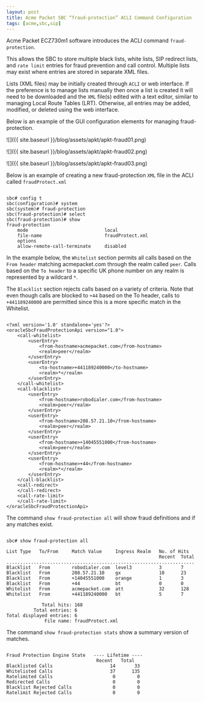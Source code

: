 ```yaml
---
layout: post
title: Acme Packet SBC “fraud-protection” ACLI Command Configuration
tags: [acme,sbc,sip]
---
```

Acme Packet ECZ730m1 software introduces the ACLI command `fraud-protection`. 

<!--more-->

This allows the SBC to store multiple black lists, white lists, SIP redirect lists, and `rate limit` entries for fraud prevention and call control. Multiple lists may exist where entries are stored in separate XML files.

Lists (XML files) may be initially created through `ACLI` or web interface. If the preference is to manage lists manually then once a list is created it will need to be downloaded and the `XML` file(s) edited with a text editor, similar to managing Local Route Tables (LRT). Otherwise, all entries may be added, modified, or deleted using the web interface.

Below is an example of the GUI configuration elements for managing fraud-protection.

![]({{ site.baseurl }}/blog/assets/apkt/apkt-fraud01.png)

![]({{ site.baseurl }}/blog/assets/apkt/apkt-fraud02.png)

![]({{ site.baseurl }}/blog/assets/apkt/apkt-fraud03.png)

Below is an example of creating a new fraud-protection `XML` file in the ACLI called `fraudProtect.xml`

```text

sbc# config t
sbc(configuration)# system
sbc(system)# fraud-protection
sbc(fraud-protection)# select
sbc(fraud-protection)# show
fraud-protection
    mode                            local
    file-name                       fraudProtect.xml
    options
    allow-remote-call-terminate     disabled

```

In the example below, the `Whitelist` section permits all calls based on the `From header` matching acmepacket.com through the realm called `peer`. Calls based on the `To header` to a specific UK phone number on any realm is represented by a wildcard `*`. 

The `Blacklist` section rejects calls based on a variety of criteria. Note that even though calls are blocked to `+44` based on the To header, calls to `+441189240000` are permitted since this is a more specific match in the Whitelist.

```text

<?xml version='1.0' standalone='yes'?>
<oracleSbcFraudProtectionApi version="1.0">
    <call-whitelist>
        <userEntry>
            <from-hostname>acmepacket.com</from-hostname>
            <realm>peer</realm>
        </userEntry>
        <userEntry>
            <to-hostname>+441189240000</to-hostname>
            <realm>*</realm>
        </userEntry>
    </call-whitelist>
    <call-blacklist>
        <userEntry>
            <from-hostname>robodialer.com</from-hostname>
            <realm>peer</realm>
        </userEntry>
        <userEntry>
            <from-hostname>208.57.21.10</from-hostname>
            <realm>peer</realm>
        </userEntry>
        <userEntry>
            <from-hostname>+14045551000</from-hostname>
            <realm>peer</realm>
        </userEntry>
        <userEntry>
            <from-hostname>+44</from-hostname>
            <realm>*</realm>
        </userEntry>
    </call-blacklist>
    <call-redirect>
    </call-redirect>
    <call-rate-limit>
    </call-rate-limit>
</oracleSbcFraudProtectionApi>

```

The command `show fraud-protection all` will show  fraud definitions and if any matches exist.

```text

sbc# show fraud-protection all

List Type   To/From     Match Value     Ingress Realm   No. of Hits
                                                        Recent  Total
.....................................................................
Blacklist   From        robodialer.com  level3          3       7
Blacklist   From        208.57.21.10    gx              10      23
Blacklist   From        +14045551000    orange          1       3
Blacklist   From        +44             bt              0       0
Whitelist   From        acmepacket.com  att             32      128
Whitelist   From        +441189240000   bt              5       7

             Total hits: 168
          Total entries: 6
Total displayed entries: 6
              File name: fraudProtect.xml

```

The command `show fraud-protection stats` show a summary version of matches.

```text

Fraud Protection Engine State   ---- Lifetime ----
                                 Recent   Total   
Blacklisted Calls                     14       33
Whitelisted Calls                     37      135
Ratelimited Calls                      0        0
Redirected Calls                       0        0
Blacklist Rejected Calls               0        0
Ratelimit Rejected Calls               0        0

```


